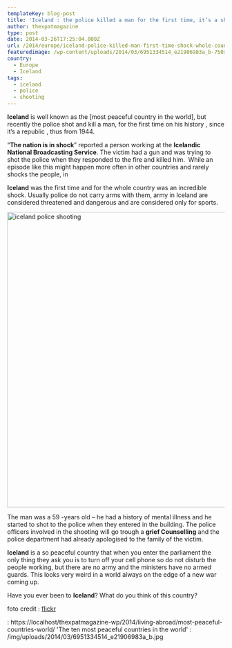 ```yaml
---
templateKey: blog-post
title: 'Iceland : the police killed a man for the first time, it’s a shock for the country'
author: thexpatmagazine
type: post
date: 2014-03-26T17:25:04.000Z
url: /2014/europe/iceland-police-killed-man-first-time-shock-whole-country/
featuredimage: /wp-content/uploads/2014/03/6951334514_e21906983a_b-750x500.jpg
country: 
  - Europe
  - Iceland
tags:
  - iceland
  - police
  - shooting
---
```


**Iceland** is well known as the [most peaceful country in the world], but recently the police shot and kill a man, for the first time on his history , since it&#8217;s a republic , thus from 1944.

&#8220;**The nation is in shock**&#8221; reported a person working at the **Icelandic National Broadcasting Service**. The victim had a gun and was trying to<!--more--> shot the police when they responded to the fire and killed him.  While an episode like this might happen more often in other countries and rarely shocks the people, in

**Iceland** was the first time and for the whole country was an incredible shock. Usually police do not carry arms with them, army in Iceland are considered threatened and dangerous and are considered only for sports.

<img alt="iceland police shooting" src="/img/uploads/2014/03/6951334514_e21906983a_b.jpg" width="1024" height="683" srcset="/img/uploads/2014/03/6951334514_e21906983a_b.jpg 1024w, /img/uploads/2014/03/6951334514_e21906983a_b-300x200.jpg 300w, /img/uploads/2014/03/6951334514_e21906983a_b-768x512.jpg 768w, /img/uploads/2014/03/6951334514_e21906983a_b-750x500.jpg 750w" sizes="(max-width: 1024px) 100vw, 1024px" />

The man was a 59 -years old &#8211; he had a history of mental illness and he started to shot to the police when they entered in the building. The police officers involved in the shooting will go trough a **grief Counselling** and the police department had already apologised to the family of the victim.

**Iceland** is a so peaceful country that when you enter the parliament the only thing they ask you is to turn off your cell phone so do not disturb the people working, but there are no army and the ministers have no armed guards. This looks very weird in a world always on the edge of a new war coming up.

Have you ever been to **Iceland**? What do you think of this country?

foto credit : <a href="https://www.flickr.com/photos/8058853@N06/6951334514/in/photolist-bAgpz5-bPb3H8-bPhLQH-aeVedi-a6yJSj-9WfgDA-8CUEqN-bPhLU2-bAo8qh-bPhLZx-bPhM3z-bAo8es-bAo84d-bPhLyV-bPhLSa-bAo8gE-bAo8od-bPhLCt-bPhM2r-ixj2HW" target="_blank">flickr</a>

: https://localhost/thexpatmagazine-wp/2014/living-abroad/most-peaceful-countries-world/ 'The ten most peaceful countries in the world'
: /img/uploads/2014/03/6951334514_e21906983a_b.jpg
